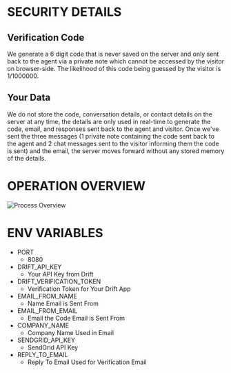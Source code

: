 # SECURITY DETAILS
## Verification Code
We generate a 6 digit code that is never saved on the server and only sent back to the agent via a private note which cannot be accessed by the visitor on browser-side. The likelihood of this code being guessed by the visitor is 1/1000000.
## Your Data
We do not store the code, conversation details, or contact details on the server at any time, the details are only used in real-time to generate the code, email, and responses sent back to the agent and visitor. Once we've sent the three messages (1 private note containing the code sent back to the agent and 2 chat messages sent to the visitor informing them the code is sent) and the email, the server moves forward without any stored memory of the details.

# OPERATION OVERVIEW
![Process Overview](https://res.cloudinary.com/dikum9cue/image/upload/v1681063794/Untitled_-_Frame_1_1_qluos6.jpg)

# ENV VARIABLES
- PORT
  - 8080
- DRIFT_API_KEY
  - Your API Key from Drift
- DRIFT_VERIFICATION_TOKEN
  - Verification Token for Your Drift App
- EMAIL_FROM_NAME
  - Name Email is Sent From
- EMAIL_FROM_EMAIL
  - Email the Code Email is Sent From
- COMPANY_NAME
  - Company Name Used in Email
- SENDGRID_API_KEY
  - SendGrid API Key
- REPLY_TO_EMAIL
  - Reply To Email Used for Verification Email
